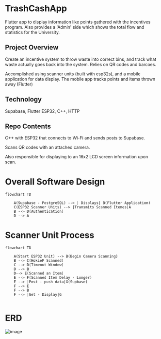 # TrashCashApp

Flutter app to display information like points gathered with the incentives program. Also provides a 'Admin' side which shows the total flow and statistics for the University. 

## Project Overview

Create an incentive system to throw waste into correct bins, and track what waste actually goes back into the system. Relies on QR codes and barcoes.

Accomplished using scanner units (built with esp32s), and a mobile application for data display. The mobile app tracks points and items thrown away (Flutter)


## Technology

Supabase, Flutter
ESP32, C++, HTTP

## Repo Contents

C++ with ESP32 that connects to Wi-Fi and sends posts to Supabase.

Scans QR codes with an attached camera.

Also responsible for displaying to an 16x2 LCD screen information upon scan. 

# Overall Software Design
```mermaid
flowchart TD

    A(Supabase - PostgreSQL) --> | Displays| B(Flutter Application)
    C(ESP32 Scanner Units) --> |Transmits Scanned Itemes|A
    B --> D(Authentication)
    D --> A 

```

# Scanner Unit Process
```mermaid
flowchart TD

    A(Start ESP32 Unit) --> B(Begin Camera Scanning)
    B --> C(HokieP Scanned)
    C --> D(Timeout Window)
    D --> B
    D--> E(Scanned an Item)
    E --> F(Scanned Item Delay - Longer)
    E --> |Post - push data|G(Supbase)
    F --> E
    F --> B
    F --> |Get - Display|G
    

```
# ERD

![image](https://github.com/user-attachments/assets/94af8931-4a54-44d4-bbbf-bbde375e9825)
